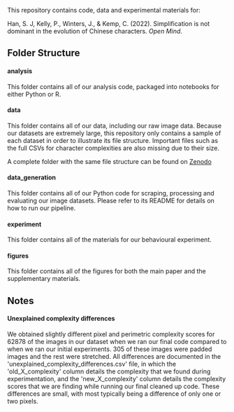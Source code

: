 This repository contains code, data and experimental materials for:

Han, S. J, Kelly, P., Winters, J., & Kemp, C. (2022). Simplification is not dominant in the evolution of Chinese characters. *Open Mind*.

## Folder Structure

#### analysis
This folder contains all of our analysis code, packaged into notebooks for either Python or R.

#### data
This folder contains all of our data, including our raw image data.
Because our datasets are extremely large, this repository only contains a sample of each dataset in order to illustrate its file structure. Important files such as the full CSVs for character complexities are also missing due to their size.

A complete folder with the same file structure can be found on [Zenodo](https://zenodo.org/)

#### data_generation
This folder contains all of our Python code for scraping, processing and evaluating our image datasets. Please refer to its README for details on how to run our pipeline.

#### experiment
This folder contains all of the materials for our behavioural experiment.

#### figures
This folder contains all of the figures for both the main paper and the supplementary materials.

## Notes

#### Unexplained complexity differences
We obtained slightly different pixel and perimetric complexity scores for 62878 of the images in our dataset when we ran our final code compared to when we ran our initial experiments. 305 of these images were padded images and the rest were stretched. All differences are documented in the 'unexplained_complexity_differences.csv' file, in which the 'old_X_complexity' column details the complexity that we found during experimentation, and the 'new_X_complexity' column details the complexity scores that we are finding while running our final cleaned up code. These differences are small, with most typically being a difference of only one or two pixels.